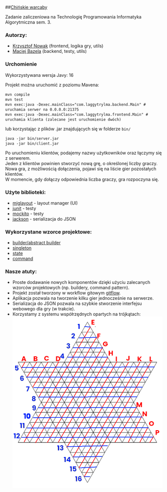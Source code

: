 ##[Chińskie warcaby](https://en.wikipedia.org/wiki/Chinese_checkers)

Zadanie zaliczeniowa na Technologię Programowania Informatyka Algorytmiczna sem. 3.  

### Autorzy:

- [Krzysztof Nowak](https://github.com/krzysztof9nowak) (frontend, logika gry, utils)
- [Maciej Bazela](https://github.com/Flowyh) (backend, testy, utils)

### Urchomienie

Wykorzystywana wersja Javy: 16

Projekt można uruchomić z poziomu Mavena:
```shell
mvn compile
mvn test
mvn exec:java -Dexec.mainClass="com.laggytrylma.backend.Main" # uruchamia serwer na 0.0.0.0:21375
mvn exec:java -Dexec.mainClass="com.laggytrylma.frontend.Main" # uruchamia klienta (zalecane jest uruchomienie dwóch)
```

lub korzystając z plików .jar znajdujących się w folderze `bin/`
```shell
java -jar bin/server.jar
java -jar bin/client.jar
```

Po uruchomieniu klientów, podajemy nazwy użytkowników oraz łączymy się z serwerem.  
Jeden z klientów powinien stworzyć nową grę, o określonej liczby graczy.   
Nowa gra, z możliwością dołączenia, pojawi się na liście gier pozostałych klientów.  
W momencie, gdy dołączy odpowiednia liczba graczy, gra rozpoczyna się.

### Użyte biblioteki:

* [miglayout](https://mvnrepository.com/artifact/com.miglayout/miglayout) - layout manager (UI)
* [junit](https://mvnrepository.com/artifact/junit/junit) - testy
* [mockito](https://mvnrepository.com/artifact/org.mockito/mockito-core) - testy
* [jackson](https://mvnrepository.com/artifact/com.fasterxml.jackson.core/jackson-core) - serializacja do JSON

### Wykorzystane wzorce projektowe:

* [builder/abstract builder](https://en.wikipedia.org/wiki/Builder_pattern)
* [singleton](https://en.wikipedia.org/wiki/Singleton_pattern)
* [state](https://en.wikipedia.org/wiki/State_pattern)
* [command](https://en.wikipedia.org/wiki/Command_pattern)

### Nasze atuty:
* Proste dodawanie nowych komponentów dzięki użyciu zalecanych wzorców projektowych (np. buildery, command pattern).
* Projekt został tworzony w workflow gitowym [gitflow](https://www.atlassian.com/git/tutorials/comparing-workflows/gitflow-workflow).
* Aplikacja pozwala na tworzenie kilku gier jednocześnie na serwerze.
* Serializacja do JSON pozwala na szybkie stworzenie interfejsu webowego dla gry (w trakcie).
* Korzystamy z systemu współrzędnych opartych na trójkątach:
![trylma_coordinates](./uml/trylma_coordinates_system.png) 